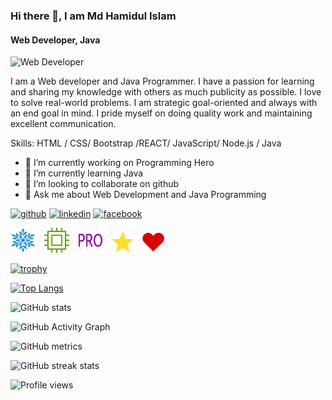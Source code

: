 ### Hi there 👋, I am Md Hamidul Islam
#### Web Developer, Java
![Web Developer](https://camo.githubusercontent.com/63d7d42c36c970acc80e9a44e97d7ec53bab0d0dfd14d94c3f6cf0ff234c4961/68747470733a2f2f72696368657374736f66742e636f6d2f626c6f672f77702d636f6e74656e742f75706c6f6164732f323031392f30342f7765622d646576656c6f706d656e742d62616e6e65722e6a7067)

I am a Web developer and Java Programmer. I have a passion for learning and sharing my knowledge with others as much publicity as possible. I love to solve real-world problems. I am strategic goal-oriented and always with an end goal in mind. I pride myself on doing quality work and maintaining excellent communication.  

Skills: HTML / CSS/ Bootstrap /REACT/ JavaScript/ Node.js / Java

- 🔭 I’m currently working on Programming Hero 
- 🌱 I’m currently learning Java
- 👯 I’m looking to collaborate on github 
- 💬 Ask me about Web Development and Java Programming


[<img src='https://cdn.jsdelivr.net/npm/simple-icons@3.0.1/icons/github.svg' alt='github' height='40'>](https://github.com/https://github.com/Hamidul-1)  [<img src='https://cdn.jsdelivr.net/npm/simple-icons@3.0.1/icons/linkedin.svg' alt='linkedin' height='40'>](https://www.linkedin.com/in/https://www.linkedin.com/in/md-hamidul-islam-99b38b227//)  [<img src='https://cdn.jsdelivr.net/npm/simple-icons@3.0.1/icons/facebook.svg' alt='facebook' height='40'>](https://www.facebook.com/https://www.facebook.com/profile.php?id=100054727941258)  

<a href='https://archiveprogram.github.com/'><img src='https://raw.githubusercontent.com/acervenky/animated-github-badges/master/assets/acbadge.gif' width='40' height='40'></a> <a href='https://docs.github.com/en/developers'><img src='https://raw.githubusercontent.com/acervenky/animated-github-badges/master/assets/devbadge.gif' width='40' height='40'></a> <a href='https://github.com/pricing'><img src='https://raw.githubusercontent.com/acervenky/animated-github-badges/master/assets/pro.gif' width='40' height='40'></a> <a href='https://stars.github.com/'><img src='https://raw.githubusercontent.com/acervenky/animated-github-badges/master/assets/starbadge.gif' width='35' height='35'></a> <a href='https://docs.github.com/en/github/supporting-the-open-source-community-with-github-sponsors'><img src='https://raw.githubusercontent.com/acervenky/animated-github-badges/master/assets/sponsorbadge.gif' width='35' height='35'></a> 

[![trophy](https://github-profile-trophy.vercel.app/?username=Hamidul-1)](https://github.com/ryo-ma/github-profile-trophy)

[![Top Langs](https://github-readme-stats.vercel.app/api/top-langs/?username=Hamidul-1)](https://github.com/anuraghazra/github-readme-stats)

![GitHub stats](https://github-readme-stats.vercel.app/api?username=Hamidul-1&show_icons=true&count_private=true)  

![GitHub Activity Graph](https://activity-graph.herokuapp.com/graph?username=Hamidul-1)  

![GitHub metrics](https://metrics.lecoq.io/Hamidul-1)  

![GitHub streak stats](https://github-readme-streak-stats.herokuapp.com/?user=Hamidul-1)  

![Profile views](https://gpvc.arturio.dev/Hamidul-1)  


